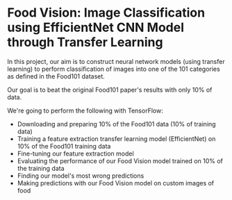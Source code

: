 # Food Vision: Image Classification using EfficientNet CNN Model through Transfer Learning

In this project, our aim is to construct neural network models (using transfer learning) to perform classification of images into one of the 101 categories as defined in the Food101 dataset.

Our goal is to beat the original Food101 paper's results with only 10% of data.

We're going to perform the following with TensorFlow:

* Downloading and preparing 10% of the Food101 data (10% of training data)
* Training a feature extraction transfer learning model (EfficientNet) on 10% of the Food101 training data
* Fine-tuning our feature extraction model
* Evaluating the performance of our Food Vision model trained on 10% of the training data
* Finding our model's most wrong predictions
* Making predictions with our Food Vision model on custom images of food
